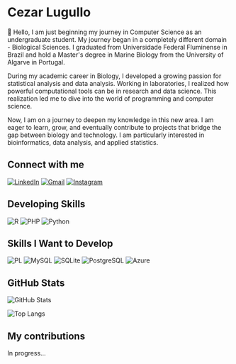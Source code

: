 
# Cezar Lugullo

👋 Hello, I am just beginning my journey in Computer Science as an undergraduate student. My journey began in a completely different domain - Biological Sciences. I graduated from Universidade Federal Fluminense in Brazil and hold a Master's degree in Marine Biology from the University of Algarve in Portugal.

During my academic career in Biology, I developed a growing passion for statistical analysis and data analysis. Working in laboratories, I realized how powerful computational tools can be in research and data science. This realization led me to dive into the world of programming and computer science.

Now, I am on a journey to deepen my knowledge in this new area. I am eager to learn, grow, and eventually contribute to projects that bridge the gap between biology and technology. I am particularly interested in bioinformatics, data analysis, and applied statistics.

## Connect with me
[![LinkedIn](https://img.shields.io/badge/LinkedIn-0077B5?style=for-the-badge&logo=linkedin&logoColor=white)](https://www.linkedin.com/in/cezar-araujo-7206a2195/)
[![Gmail](https://img.shields.io/badge/Gmail-333333?style=for-the-badge&logo=gmail&logoColor=red)](mailto:cezararaujo@id.uff.br)
[![Instagram](https://img.shields.io/badge/-Instagram-%23E4405F?style=for-the-badge&logo=instagram&logoColor=white)](https://www.instagram.com/cezarlugullo/)


## Developing Skills

![R](https://img.shields.io/badge/R-276DC3?style=for-the-badge&logo=r&logoColor=white)
![PHP](https://img.shields.io/badge/PHP-777BB4?style=for-the-badge&logo=php&logoColor=white)
![Python](https://img.shields.io/badge/python-3670A0?style=for-the-badge&logo=python&logoColor=ffdd54)


## Skills I Want to Develop

![PL](https://img.shields.io/badge/PL%2FSQL-FFFFFF?style=for-the-badge&logo=oracle&logoColor=FF0000&labelColor=FFFFFF&color=FF0000)
![MySQL](https://img.shields.io/badge/MySQL-00000F?style=for-the-badge&logo=mysql&logoColor=white)
![SQLite](https://img.shields.io/badge/SQLite-000?style=for-the-badge&logo=sqlite&logoColor=07405E)
![PostgreSQL](https://img.shields.io/badge/PostgreSQL-000?style=for-the-badge&logo=postgresql)
![Azure](https://img.shields.io/badge/Azure-blue?style=for-the-badge&logo=microsoft%20azure&logoColor=blue&labelColor=FFFFFF&link=https%3A%2F%2Fimages.app.goo.gl%2FK7PN1jYJd57x4q7A8)


## GitHub Stats

![GitHub Stats](https://github-readme-stats.vercel.app/api?username=cezarlugullo&theme=transparent&bg_color=000&border_color=30A3DC&show_icons=true&icon_color=4c71f2&title_color=dracula&text_color=FFF)

![Top Langs](https://github-readme-stats-git-masterrstaa-rickstaa.vercel.app/api/top-langs/?username=cezarlugullo&layout=compact&bg_color=000&border_color=30A3DC&title_color=dracula&text_color=FFF)

## My contributions

In progress...